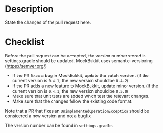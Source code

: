 # Description
State the changes of the pull request here.

# Checklist
Before the pull request can be accepted, the version number stored in settings.gradle should be updated.
MockBukkit uses semantic-versioning (https://semver.org/)

 - If the PR fixes a bug in MockBukkit, update the patch version. (if the current version is `0.4.1`, the new version should be `0.4.2`)
 - If the PR adds a new feature to MockBukkit, update minor version. (if the current version is `0.4.1`, the new version should be `0.5.0`)
 - Make sure that unit tests are added which test the relevant changes.
 - Make sure that the changes follow the existing code format.

Note that a PR that fixes an `UnimplementedOperationException` should be considered a new version and not a bugfix.

The version number can be found in `settings.gradle`.
